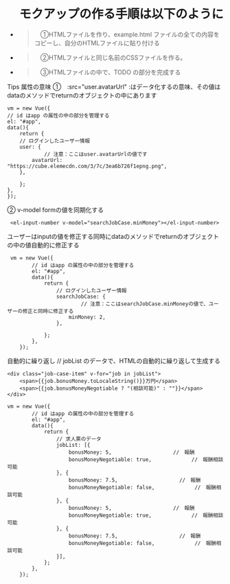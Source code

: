 # 　モクアップの作る手順は以下のように
- > 　①HTMLファイルを作り、example.html ファイルの全ての内容をコピーし、自分のHTMLファイルに貼り付ける
- > 　②HTMLファイルと同じ名前のCSSファイルを作る。
- > 　③HTMLファイルの中で、TODO の部分を完成する

Tips
属性の意味
①　:src="user.avatarUrl" :はデータ化するの意味、その値はdataのメソッドでreturnのオブジェクトの中にあります
```
vm = new Vue({
// id はapp の属性の中の部分を管理する
el: "#app",
data(){
    return {
	// ログインしたユーザー情報
	user: {
			// 注意：ここはuser.avatarUrlの値です
	    avatarUrl: "https://cube.elemecdn.com/3/7c/3ea6b726f1epng.png", 
	},
	
    };
},
});
```
    
 ② v-model formの値を同期化する
```
 <el-input-number v-model="searchJobCase.minMoney"></el-input-number>
```
 
 ユーザーはinputの値を修正する同時にdataのメソッドでreturnのオブジェクトの中の値自動的に修正する
```
 vm = new Vue({
        // id はapp の属性の中の部分を管理する
        el: "#app",
        data(){
            return {
                // ログインしたユーザー情報
                searchJobCase: {
                		// 注意：ここはsearchJobCase.minMoneyの値で、ユーザーの修正と同時に修正する
                    minMoney: 2, 
                },
                
            };
        },
    });
```
    
自動的に繰り返し
// jobList のデータで、HTMLの自動的に繰り返して生成する
```
<div class="job-case-item" v-for="job in jobList">
	<span>{{job.bonusMoney.toLocaleString()}}万円</span>　
    <span>{{job.bonusMoneyNegotiable ? "(相談可能)" : ""}}</span> 
</div>
```
```
vm = new Vue({
        // id はapp の属性の中の部分を管理する
        el: "#app",
        data(){
            return {
                // 求人票のデータ
                jobList: [{
                    bonusMoney: 5,                    //　報酬
                    bonusMoneyNegotiable: true,             //　報酬相談可能
                }, {
                    bonusMoney: 7.5,                    //　報酬
                    bonusMoneyNegotiable: false,             //　報酬相談可能                                               
                }, {
                    bonusMoney: 5,                    //　報酬
                    bonusMoneyNegotiable: true,             //　報酬相談可能
                }, {
                    bonusMoney: 7.5,                    //　報酬
                    bonusMoneyNegotiable: false,             //　報酬相談可能                                               
                }],
            };
        },
    });
```
                                


